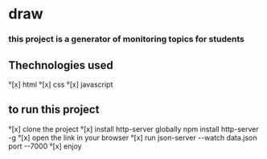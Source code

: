 # draw

### this project is a generator of monitoring topics for students

## Thechnologies used

°[x] html
°[x] css
°[x] javascript

## to run this project

°[x] clone the project
°[x] install http-server globally npm install http-server -g
°[x] open the link in your browser
°[x] run json-server --watch data.json port --7000
°[x] enjoy


